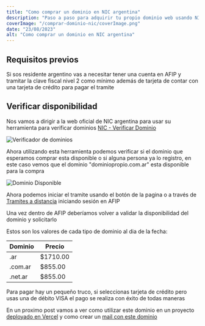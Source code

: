 ```yaml
---
title: "Como comprar un dominio en NIC argentina"
description: "Paso a paso para adquirir tu propio dominio web usando NIC argentina e iniciar el tramite en AFIP"
coverImage: "/comprar-dominio-nic/coverImage.png"
date: "23/08/2023"
alt: "Como comprar un dominio en NIC argentina"
---
```


## Requisitos previos

Si sos residente argentino vas a necesitar tener una cuenta en AFIP y tramitar la clave fiscal nivel 2 como mínimo además de tarjeta de contar con una tarjeta de crédito para pagar el tramite

## Verificar disponibilidad

Nos vamos a dirigir a la web oficial de NIC argentina para usar su herramienta para verificar dominios [NIC - Verificar Dominio](https://nic.ar/verificar-dominio/ "NIC Argentina")

![Verificador de dominios](/comprar-dominio-nic/ConsultaDominio.png)

Ahora utilizando esta herramienta podemos verificar si el dominio que esperamos comprar esta disponible o si alguna persona ya lo registro, en este caso vemos que el dominio "dominiopropio.com.ar" esta disponible para la compra

![Dominio Disponible](/comprar-dominio-nic/EstaDisponible.png)

Ahora podemos iniciar el tramite usando el botón de la pagina o a través de [Tramites a distancia](https://tramitesadistancia.gob.ar/tramitesadistancia/nic?idTramite=0&dominio=dominiopropio&zona=.com.ar&accion=ALTA) iniciando sesión en AFIP

Una vez dentro de AFIP deberíamos volver a validar la disponibilidad del dominio y solicitarlo

Estos son los valores de cada tipo de dominio al dia de la fecha:

| Dominio | Precio   |
| ------- | -------- |
| .ar     | $1710.00 |
| .com.ar | $855.00  |
| .net.ar | $855.00  |

Para pagar hay un pequeño truco, si seleccionas tarjeta de crédito pero usas una de débito VISA el pago se realiza con éxito de todas maneras

En un proximo post vamos a ver como utilizar este dominio en un proyecto [deployado en Vercel](https://www.nicotomasin.com.ar/posts/deployar-en-Vercel-usando-un-dominio-propio) y como crear un [mail con este dominio](https://www.nicotomasin.com.ar/posts/mail-con-tu-dominio-usando-Vercel-y-Zoho-Mail)
